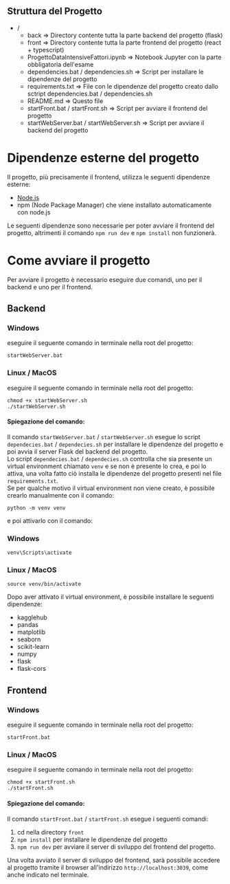 ## Struttura del Progetto
- /
  - back => Directory contente tutta la parte backend del progetto (flask)
  - front => Directory contente tutta la parte frontend del progetto (react + typescript)
  - ProgettoDataIntensiveFattori.ipynb => Notebook Jupyter con la parte obbligatoria dell'esame
  - dependencies.bat / dependencies.sh => Script per installare le dipendenze del progetto
  - requirements.txt => File con le dipendenze del progetto creato dallo sctript dependencies.bat / dependencies.sh
  - README.md => Questo file
  - startFront.bat / startFront.sh => Script per avviare il frontend del progetto
  - startWebServer.bat / startWebServer.sh => Script per avviare il backend del progetto
# Dipendenze esterne del progetto
Il progetto, più precisamente il frontend, utilizza le seguenti dipendenze esterne:
- [Node.js](https://nodejs.org/en/download/) 
- npm (Node Package Manager) che viene installato automaticamente con node.js

Le seguenti dipendenze sono necessarie per poter avviare il frontend del progetto, altrimenti il comando `npm run dev` e `npm install` non funzionerà.

# Come avviare il progetto
Per avviare il progetto è necessario eseguire due comandi, uno per il backend e uno per il frontend.
## Backend
### Windows 

eseguire il seguente comando in terminale nella root del progetto:
```
startWebServer.bat
```

### Linux / MacOS

eseguire il seguente comando in terminale nella root del progetto:
```
chmod +x startWebServer.sh
./startWebServer.sh
```

#### Spiegazione del comando:
Il comando `startWebServer.bat` / `startWebServer.sh` esegue lo script `dependecies.bat` / `dependecies.sh` per installare le dipendenze del progetto e poi avvia il server Flask del backend del progetto.  
Lo script `dependecies.bat` / `dependecies.sh` controlla che sia presente un virtual environment chiamato `venv` e se non è presente lo crea, e poi lo attiva, una volta fatto ciò installa le dipendenze del progetto presenti nel file `requirements.txt`.  
Se per qualche motivo il virtual environment non viene creato, è possibile crearlo manualmente con il comando:
```
python -m venv venv
```
e poi attivarlo con il comando:
### Windows
```
venv\Scripts\activate
```
### Linux / MacOS
```
source venv/bin/activate
```
Dopo aver attivato il virtual environment, è possibile installare le seguenti dipendenze:
- kagglehub
- pandas
- matplotlib
- seaborn
- scikit-learn
- numpy
- flask
- flask-cors

## Frontend
### Windows
eseguire il seguente comando in terminale nella root del progetto:
```
startFront.bat
```
### Linux / MacOS
eseguire il seguente comando in terminale nella root del progetto:
```
chmod +x startFront.sh
./startFront.sh
```
#### Spiegazione del comando:
Il comando `startFront.bat` / `startFront.sh` esegue i seguenti comandi:
1. cd nella directory `front`
2. `npm install` per installare le dipendenze del progetto
3. `npm run dev` per avviare il server di sviluppo del frontend del progetto.

Una volta avviato il server di sviluppo del frontend, sarà possibile accedere al progetto tramite il browser all'indirizzo `http://localhost:3039`, come anche indicato nel terminale.